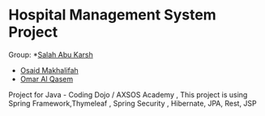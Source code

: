 # Hospital Management System Project
Group:
*[Salah Abu Karsh](https://github.com/LSSalah)
* [Osaid Makhalifah](https://github.com/OsaidM)
* [Omar Al Qasem](https://github.com/Omar-AlQasem)



Project for Java - Coding Dojo / AXSOS Academy , This project is using Spring Framework,Thymeleaf , Spring Security , Hibernate, JPA, Rest, JSP
